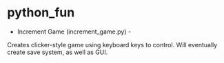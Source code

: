 # python_fun

- Increment Game (increment_game.py) -

Creates clicker-style game using keyboard keys to control.
Will eventually create save system, as well as GUI.
